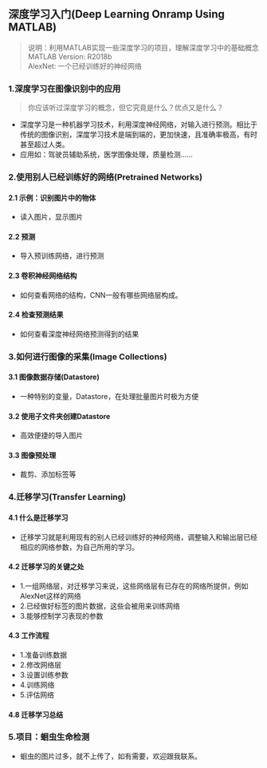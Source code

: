 ## 深度学习入门(Deep Learning Onramp Using MATLAB)

> 说明：利用MATLAB实现一些深度学习的项目，理解深度学习中的基础概念<br>
> MATLAB Version: R2018b <br>
> AlexNet: 一个已经训练好的神经网络

### 1.深度学习在图像识别中的应用
> 你应该听过深度学习的概念，但它究竟是什么？优点又是什么？
- 深度学习是一种机器学习技术，利用深度神经网络，对输入进行预测。相比于传统的图像识别，深度学习技术是端到端的，更加快速，且准确率极高，有时甚至超过人类。
- 应用如：驾驶员辅助系统，医学图像处理，质量检测......

### 2.使用别人已经训练好的网络(Pretrained Networks)
#### 2.1 示例：识别图片中的物体
- 读入图片，显示图片
#### 2.2 预测
- 导入预训练网络，进行预测
#### 2.3 卷积神经网络结构
- 如何查看网络的结构，CNN一般有哪些网络层构成。
#### 2.4 检查预测结果
- 如何查看深度神经网络预测得到的结果

### 3.如何进行图像的采集(Image Collections)
#### 3.1 图像数据存储(Datastore)
- 一种特别的变量，Datastore，在处理批量图片时极为方便
#### 3.2 使用子文件夹创建Datastore
- 高效便捷的导入图片
#### 3.3 图像预处理
- 裁剪、添加标签等

### 4.迁移学习(Transfer Learning)
#### 4.1 什么是迁移学习
- 迁移学习就是利用现有的别人已经训练好的神经网络，调整输入和输出层已经相应的网络参数，为自己所用的学习。
#### 4.2 迁移学习的关键之处
- 1.一组网络层，对迁移学习来说，这些网络层有已存在的网络所提供，例如AlexNet这样的网络
- 2.已经做好标签的图片数据，这些会被用来训练网络
- 3.能够控制学习表现的参数
#### 4.3 工作流程
- 1.准备训练数据
- 2.修改网络层
- 3.设置训练参数
- 4.训练网络
- 5.评估网络
#### 4.8 迁移学习总结

### 5.项目：蛔虫生命检测
- 蛔虫的图片过多，就不上传了，如有需要，欢迎跟我联系。
